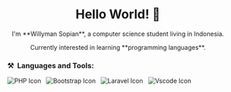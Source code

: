 <h1 align="center"> Hello World! 👋 </h1>
<!-- ## Hello World! 👋 -->

<p align="center">I'm **Willyman Sopian**, a computer science student living in Indonesia.</p>

<p align="center">Currently interested in learning **programming languages**.</p>

<h3> ⚒&nbsp;&nbsp;Languages and Tools: </h3>

<div>
    <img src="https://skillicons.dev/icons?i=php" alt="PHP Icon">&nbsp;&nbsp;
    <img src="https://skillicons.dev/icons?i=bootstrap" alt="Bootstrap Icon">&nbsp;&nbsp;
    <img src="https://skillicons.dev/icons?i=laravel" alt="Laravel Icon">&nbsp;&nbsp;
    <img src="https://skillicons.dev/icons?i=vscode" alt="Vscode Icon">&nbsp;&nbsp;
</div>

<!-- [![My Skills](https://skillicons.dev/icons?i=html,css,js,php,mysql,bootstrap,laravel,vscode,discord,git,github,ai,ps)](https://skillicons.dev) -->

<!-- [![My Skills](https://skillicons.dev/icons?i=php,bootstrap,laravel,vscode)](https://skillicons.dev) -->
